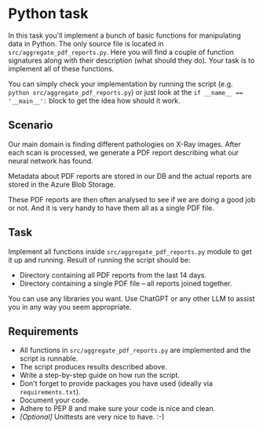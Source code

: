 # Python task

In this task you'll implement a bunch of basic functions for manipulating data in Python. The only source file is located 
in `src/aggregate_pdf_reports.py`. Here you will find a couple of function signatures along with their description (what 
should they do). Your task is to implement all of these functions.

You can simply check your implementation by running the script (e.g. `python src/aggregate_pdf_reports.py`) or just look 
at the `if __name__ == '__main__':` block to get the idea how should it work.


## Scenario
Our main domain is finding different pathologies on X-Ray images. After each scan is processed, we generate a PDF report 
describing what our neural network has found.

Metadata about PDF reports are stored in our DB and the actual reports are stored in the Azure Blob Storage. 

These PDF reports are then often analysed to see if we are doing a good job or not. And it is very handy to have them 
all as a single PDF file.


## Task
Implement all functions inside `src/aggregate_pdf_reports.py` module to get it up and running. Result of running the 
script should be:
- Directory containing all PDF reports from the last 14 days.
- Directory containing a single PDF file – all reports joined together.

You can use any libraries you want. Use ChatGPT or any other LLM to assist you in any way you seem appropriate.


## Requirements
- All functions in `src/aggregate_pdf_reports.py` are implemented and the script is runnable.
- The script produces results described above.
- Write a step-by-step guide on how run the script.
- Don't forget to provide packages you have used (ideally via `requirements.txt`).
- Document your code.
- Adhere to PEP 8 and make sure your code is nice and clean.
- _[Optional]_ Unittests are very nice to have. :-)
